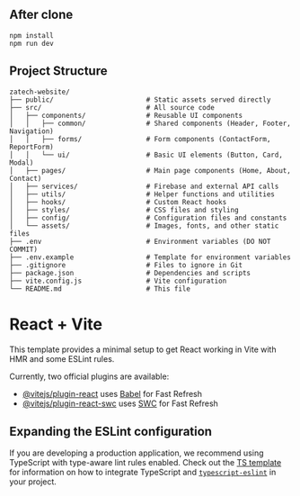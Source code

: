 ## After clone
```
npm install
npm run dev
```

## Project Structure
```
zatech-website/
├── public/                       # Static assets served directly
├── src/                          # All source code
│   ├── components/               # Reusable UI components
│   │   ├── common/               # Shared components (Header, Footer, Navigation)
│   │   ├── forms/                # Form components (ContactForm, ReportForm)
│   │   └── ui/                   # Basic UI elements (Button, Card, Modal)
│   ├── pages/                    # Main page components (Home, About, Contact)
│   ├── services/                 # Firebase and external API calls
│   ├── utils/                    # Helper functions and utilities
│   ├── hooks/                    # Custom React hooks
│   ├── styles/                   # CSS files and styling
│   ├── config/                   # Configuration files and constants
│   └── assets/                   # Images, fonts, and other static files
├── .env                          # Environment variables (DO NOT COMMIT)
├── .env.example                  # Template for environment variables
├── .gitignore                    # Files to ignore in Git
├── package.json                  # Dependencies and scripts
├── vite.config.js                # Vite configuration
└── README.md                     # This file
```

# React + Vite

This template provides a minimal setup to get React working in Vite with HMR and some ESLint rules.

Currently, two official plugins are available:

- [@vitejs/plugin-react](https://github.com/vitejs/vite-plugin-react/blob/main/packages/plugin-react) uses [Babel](https://babeljs.io/) for Fast Refresh
- [@vitejs/plugin-react-swc](https://github.com/vitejs/vite-plugin-react/blob/main/packages/plugin-react-swc) uses [SWC](https://swc.rs/) for Fast Refresh

## Expanding the ESLint configuration

If you are developing a production application, we recommend using TypeScript with type-aware lint rules enabled. Check out the [TS template](https://github.com/vitejs/vite/tree/main/packages/create-vite/template-react-ts) for information on how to integrate TypeScript and [`typescript-eslint`](https://typescript-eslint.io) in your project.
